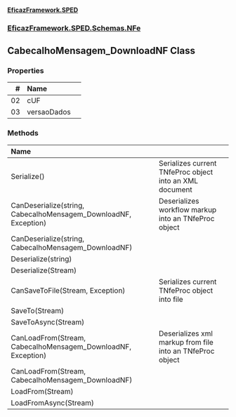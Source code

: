#### [EficazFramework.SPED](EficazFrameworkSPED.md 'EficazFramework SPED')
### [EficazFramework.SPED.Schemas.NFe](EficazFramework.SPED.Schemas.NFe.md 'EficazFramework.SPED.Schemas.NFe')

## CabecalhoMensagem_DownloadNF Class
### Properties

| # | Name | |
| ---: | :--- | :--- |
| 02 | cUF |  |
| 03 | versaoDados |  |
### Methods

| Name | |
| :--- | :--- |
| Serialize() | Serializes current TNfeProc object into an XML document |
| CanDeserialize(string, CabecalhoMensagem_DownloadNF, Exception) | Deserializes workflow markup into an TNfeProc object |
| CanDeserialize(string, CabecalhoMensagem_DownloadNF) |  |
| Deserialize(string) |  |
| Deserialize(Stream) |  |
| CanSaveToFile(Stream, Exception) | Serializes current TNfeProc object into file |
| SaveTo(Stream) |  |
| SaveToAsync(Stream) |  |
| CanLoadFrom(Stream, CabecalhoMensagem_DownloadNF, Exception) | Deserializes xml markup from file into an TNfeProc object |
| CanLoadFrom(Stream, CabecalhoMensagem_DownloadNF) |  |
| LoadFrom(Stream) |  |
| LoadFromAsync(Stream) |  |
